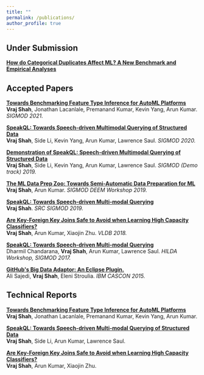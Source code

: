 ```yaml
---
title: ""
permalink: /publications/
author_profile: true
---
```


## Under Submission

<!-- <b>[An Empirical Study on (Non-)Importance of Cleaning Categorical Duplicates before ML](https://adalabucsd.github.io/papers/TR_2021_CategDedup.pdf)</b> <br> -->

<b>[How do Categorical Duplicates Affect ML? A New Benchmark and Empirical Analyses](https://pvn25.github.io//files/TR_Categ_Dups.pdf)</b> <br>


## Accepted Papers

<b>[Towards Benchmarking Feature Type Inference for AutoML Platforms](https://adalabucsd.github.io/papers/2021_SortingHat_SIGMOD.pdf)</b> <br>
<b>Vraj Shah</b>, Jonathan Lacanlale, Premanand Kumar, Kevin Yang, Arun Kumar.<i> SIGMOD 2021.</i>

<b>[SpeakQL: Towards Speech-driven Multimodal Querying of Structured Data](https://adalabucsd.github.io/papers/2020_SpeakQL_SIGMOD.pdf)</b> <br>
<b>Vraj Shah</b>, Side Li, Kevin Yang, Arun Kumar, Lawrence Saul.<i> SIGMOD 2020.</i>

<b>[Demonstration of SpeakQL: Speech-driven Multimodal Querying of Structured Data](https://pvn25.github.io//papers/2019_SpeakQL_SIGMOD.pdf)</b> <br>
<b>Vraj Shah</b>, Side Li, Kevin Yang, Arun Kumar, Lawrence Saul.<i> SIGMOD (Demo track) 2019.</i>

<b>[The ML Data Prep Zoo: Towards Semi-Automatic Data Preparation for ML](https://pvn25.github.io//papers/2019_DataPrepZoo_DEEM.pdf)</b> <br>
<b>Vraj Shah</b>, Arun Kumar.<i> SIGMOD DEEM Workshop 2019.</i>

<b>[SpeakQL: Towards Speech-driven Multi-modal Querying](https://pvn25.github.io//papers/SRC_SIGMOD.pdf)</b> <br>
<b>Vraj Shah</b>.<i> SRC SIGMOD 2019.</i>

<b>[Are Key-Foreign Key Joins Safe to Avoid when Learning High Capacity Classifiers?](https://adalabucsd.github.io/papers/2018_Hamlet_VLDB.pdf)</b> <br>
<b>Vraj Shah</b>, Arun Kumar, Xiaojin Zhu. <i> VLDB 2018.</i>

<b>[SpeakQL: Towards Speech-driven Multi-modal Querying](https://adalabucsd.github.io/papers/2017_SpeakQL_HILDA.pdf)</b> <br>
Dharmil Chandarana, <b>Vraj Shah</b>, Arun Kumar, Lawrence Saul.<i> HILDA Workshop, SIGMOD 2017.</i>

<b>[GitHub's Big Data Adaptor: An Eclipse Plugin.](https://dl.acm.org/citation.cfm?id=2886490)</b> <br>
Ali Sajedi, <b>Vraj Shah</b>, Eleni Stroulia. <i>IBM CASCON 2015.</i>


## Technical Reports

<b>[Towards Benchmarking Feature Type Inference for AutoML Platforms](https://adalabucsd.github.io/papers/TR_2021_SortingHat.pdf)</b> <br>
<b>Vraj Shah</b>, Jonathan Lacanlale, Premanand Kumar, Kevin Yang, Arun Kumar.

<b>[SpeakQL: Towards Speech-driven Multi-modal Querying of Structured Data](https://adalabucsd.github.io/papers/TR_2020_SpeakQL.pdf)</b> <br>
<b>Vraj Shah</b>, Side Li, Arun Kumar, Lawrence Saul.

<b>[Are Key-Foreign Key Joins Safe to Avoid when Learning High Capacity Classifiers?](https://pvn25.github.io//files/TR_2017_HamletPlusPlus.pdf)</b> <br>
<b>Vraj Shah</b>, Arun Kumar, Xiaojin Zhu. 
